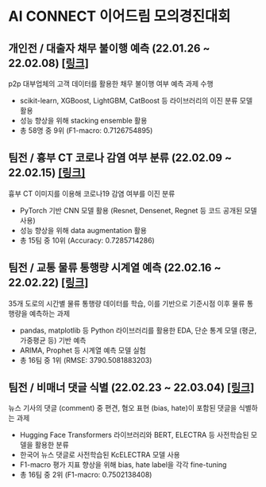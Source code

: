 # AI CONNECT 이어드림 모의경진대회
## 개인전 / 대출자 채무 불이행 예측 (22.01.26 ~ 22.02.08) [[링크]](https://github.com/jmkim0/yd_aiconnect/tree/main/1-bankrupt)
p2p 대부업체의 고객 데이터를 활용한 채무 불이행 여부 예측 과제 수행
- scikit-learn, XGBoost, LightGBM, CatBoost 등 라이브러리의 이진 분류 모델 활용
- 성능 향상을 위해 stacking ensemble 활용
- 총 58명 중 9위 (F1-macro: 0.7126754895)
## 팀전 / 흉부 CT 코로나 감염 여부 분류 (22.02.09 ~ 22.02.15) [[링크]](https://github.com/jmkim0/yd_aiconnect/tree/main/2-covid_ct)
흉부 CT 이미지를 이용해 코로나19 감염 여부를 이진 분류
- PyTorch 기반 CNN 모델 활용 (Resnet, Densenet, Regnet 등 코드 공개된 모델 사용)
- 성능 향상을 위해 data augmentation 활용
- 총 15팀 중 10위 (Accuracy: 0.7285714286)
## 팀전 / 교통 물류 통행량 시계열 예측 (22.02.16 ~ 22.02.22) [[링크]](https://github.com/jmkim0/yd_aiconnect/tree/main/3-highway_traffic)
35개 도로의 시간별 물류 통행량 데이터를 학습, 이를 기반으로 기준시점 이후 물류 통행량을 예측하는 과제
- pandas, matplotlib 등 Python  라이브러리를 활용한 EDA, 단순 통계 모델 (평균, 가중평균 등) 기반 예측
- ARIMA, Prophet 등 시계열 예측 모델 실험
- 총 16팀 중 1위 (RMSE: 3790.5081883203)
## 팀전 / 비매너 댓글 식별 (22.02.23 ~ 22.03.04) [[링크]](https://github.com/jmkim0/yd_aiconnect/tree/main/4-comment_bias_hate)
뉴스 기사의 댓글 (comment) 중 편견, 혐오 표현 (bias, hate)이 포함된 댓글을 식별하는 과제
- Hugging Face Transformers 라이브러리와 BERT, ELECTRA 등 사전학습된 모델을 활용한 분류
- 한국어 뉴스 댓글로 사전학습된 KcELECTRA 모델 사용
- F1-macro 평가 지표 향상을 위해 bias, hate label을 각각  fine-tuning
- 총 16팀 중 2위 (F1-macro: 0.7502138408)

